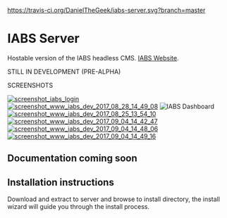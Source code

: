 https://travis-ci.org/DanielTheGeek/iabs-server.svg?branch=master
# IABS Server
Hostable version of the IABS headless CMS.
[IABS Website](http://iabs.scriptorigin.com).

STILL IN DEVELOPMENT (PRE-ALPHA)

SCREENSHOTS

<a href="https://ibb.co/m6Kp5R"><img src="https://preview.ibb.co/eQ5kem/screenshot_iabs_login.png" alt="screenshot_iabs_login" border="0"></a>
<a href="https://ibb.co/d3Nyzm"><img src="https://preview.ibb.co/iLiSs6/screenshot_www_iabs_dev_2017_08_28_14_49_08.png" alt="screenshot_www_iabs_dev_2017_08_28_14_49_08" border="0"></a>
![IABS Dashboard](https://preview.ibb.co/fa7bkR/screenshot_www_iabs_dev_2017_08_25_13_55_00.png)
<a href="https://ibb.co/e3h95R"><img src="https://preview.ibb.co/bTOtX6/screenshot_www_iabs_dev_2017_08_25_13_54_10.png" alt="screenshot_www_iabs_dev_2017_08_25_13_54_10" border="0"></a>
<a href="https://ibb.co/f8Nyzm"><img src="https://preview.ibb.co/hwOSs6/screenshot_www_iabs_dev_2017_09_04_14_42_47.png" alt="screenshot_www_iabs_dev_2017_09_04_14_42_47" border="0"></a>
<a href="https://ibb.co/gkUp5R"><img src="https://preview.ibb.co/hnCWKm/screenshot_www_iabs_dev_2017_09_04_14_48_06.png" alt="screenshot_www_iabs_dev_2017_09_04_14_48_06" border="0"></a>
<a href="https://ibb.co/cCkkem"><img src="https://preview.ibb.co/kYHLC6/screenshot_www_iabs_dev_2017_09_04_14_49_16.png" alt="screenshot_www_iabs_dev_2017_09_04_14_49_16" border="0"></a>

## Documentation coming soon

## Installation instructions
Download and extract to server and browse to install directory, the install wizard will guide you through the install process.
